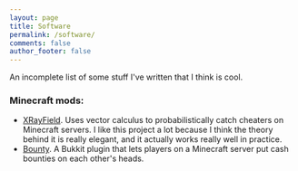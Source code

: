 ```yaml
---
layout: page
title: Software
permalink: /software/
comments: false
author_footer: false
---
```


An incomplete list of some stuff I've written that I think is cool.

### Minecraft mods:
* [XRayField](https://www.google.com/search?q=xrayfield+bukkit&oq=xrayfield+bukkit&aqs=chrome..69i57j69i60.2230j0j7&sourceid=chrome&ie=UTF-8). Uses vector calculus to probabilistically catch cheaters on Minecraft servers. I like this project a lot because I think the theory behind it is really elegant, and it actually works really well in practice.
* [Bounty](https://dev.bukkit.org/projects/bounty-snorri). A Bukkit plugin that lets players on a Minecraft server put cash bounties on each other's heads.
